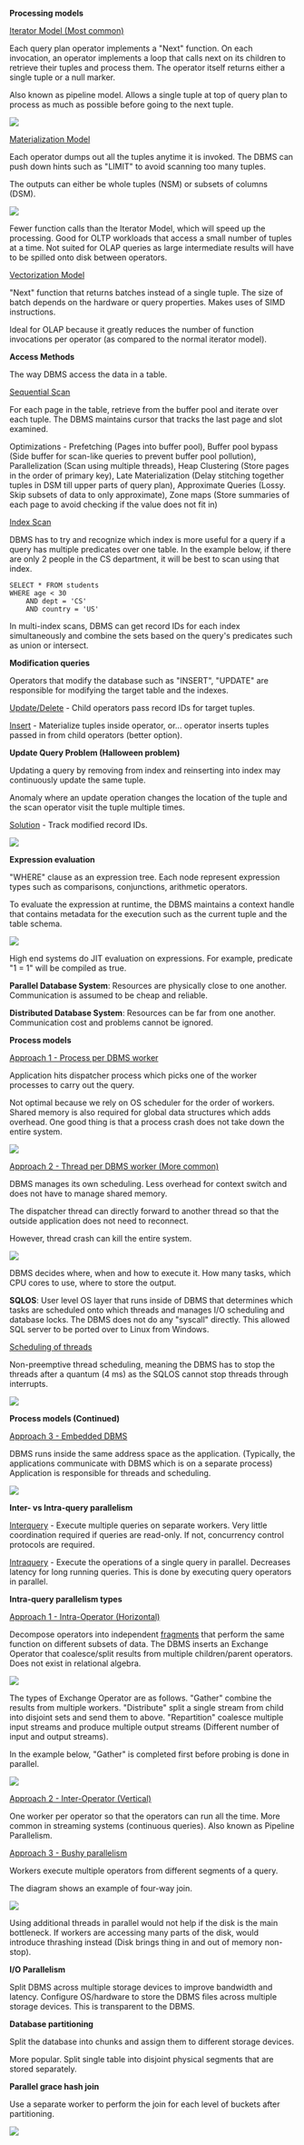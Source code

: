 **Processing models**

<ins>Iterator Model (Most common)</ins>

Each query plan operator implements a "Next" function. On each invocation, an operator implements a loop that calls next on its children to retrieve their tuples and process them. The operator itself returns either a single tuple or a null marker.

Also known as pipeline model. Allows a single tuple at top of query plan to process as much as possible before going to the next tuple.

![](images/Pasted%20image%2020221006130454.png)

<ins>Materialization Model</ins>

Each operator dumps out all the tuples anytime it is invoked. The DBMS can push down hints such as "LIMIT" to avoid scanning too many tuples.

The outputs can either be whole tuples (NSM) or subsets of columns (DSM).

![](images/Pasted%20image%2020221006131612.png)

Fewer function calls than the Iterator Model, which will speed up the processing. Good for OLTP workloads that access a small number of tuples at a time. Not suited for OLAP queries as large intermediate results will have to be spilled onto disk between operators.

<ins>Vectorization Model</ins>

"Next" function that returns batches instead of a single tuple. The size of batch depends on the hardware or query properties. Makes uses of SIMD instructions.

Ideal for OLAP because it greatly reduces the number of function invocations per operator (as compared to the normal iterator model).

**Access Methods**

The way DBMS access the data in a table.

<ins>Sequential Scan</ins>

For each page in the table, retrieve from the buffer pool and iterate over each tuple. The DBMS maintains cursor that tracks the last page and slot examined.

Optimizations - Prefetching (Pages into buffer pool), Buffer pool bypass (Side buffer for scan-like queries to prevent buffer pool pollution), Parallelization (Scan using multiple threads), Heap Clustering (Store pages in the order of primary key), Late Materialization (Delay stitching together tuples in DSM till upper parts of query plan), Approximate Queries (Lossy. Skip subsets of data to only approximate), Zone maps (Store summaries of each page to avoid checking if the value does not fit in)

<ins>Index Scan</ins>

DBMS has to try and recognize which index is more useful for a query if a query has multiple predicates over one table. In the example below, if there are only 2 people in the CS department, it will be best to scan using that index.

```
SELECT * FROM students
WHERE age < 30
	AND dept = 'CS'
	AND country = 'US'
```

In multi-index scans, DBMS can get record IDs for each index simultaneously and combine the sets based on the query's predicates such as union or intersect.

**Modification queries**

Operators that modify the database such as "INSERT", "UPDATE" are responsible for modifying the target table and the indexes.

<ins>Update/Delete</ins> - Child operators pass record IDs for target tuples.

<ins>Insert</ins> - Materialize tuples inside operator, or... operator inserts tuples passed in from child operators (better option).

**Update Query Problem (Halloween problem)**

Updating a query by removing from index and reinserting into index may continuously update the same tuple.

Anomaly where an update operation changes the location of the tuple and the scan operator visit the tuple multiple times.

<ins>Solution</ins> - Track modified record IDs.

![](images/Pasted%20image%2020221011164032.png)

**Expression evaluation**

"WHERE" clause as an expression tree. Each node represent expression types such as comparisons, conjunctions, arithmetic operators.

To evaluate the expression at runtime, the DBMS maintains a context handle that contains metadata for the execution such as the current tuple and the table schema.

![](images/Pasted%20image%2020221006141004.png)

High end systems do JIT evaluation on expressions. For example, predicate "1 = 1" will be compiled as true.

**Parallel Database System**: Resources are physically close to one another. Communication is assumed to be cheap and reliable.

**Distributed Database System**: Resources can be far from one another. Communication cost and problems cannot be ignored.

**Process models**

<ins>Approach 1 - Process per DBMS worker</ins>

Application hits dispatcher process which picks one of the worker processes to carry out the query.

Not optimal because we rely on OS scheduler for the order of workers. Shared memory is also required for global data structures which adds overhead. One good thing is that a process crash does not take down the entire system.

![](images/Pasted%20image%2020221025105046.png)

<ins>Approach 2 - Thread per DBMS worker (More common)</ins>

DBMS manages its own scheduling. Less overhead for context switch and does not have to manage shared memory.

The dispatcher thread can directly forward to another thread so that the outside application does not need to reconnect.

However, thread crash can kill the entire system.

![](images/Pasted%20image%2020221025105409.png)

DBMS decides where, when and how to execute it. How many tasks, which CPU cores to use, where to store the output.

**SQLOS**: User level OS layer that runs inside of DBMS that determines which tasks are scheduled onto which threads and manages I/O scheduling and database locks. The DBMS does not do any "syscall" directly. This allowed SQL server to be ported over to Linux from Windows.

<ins>Scheduling of threads</ins>

Non-preemptive thread scheduling, meaning the DBMS has to stop the threads after a quantum (4 ms) as the SQLOS cannot stop threads through interrupts.

![](images/Pasted%20image%2020221025110811.png)

**Process models (Continued)**

<ins>Approach 3 -  Embedded DBMS</ins>

DBMS runs inside the same address space as the application. (Typically, the applications communicate with DBMS which is on a separate process) Application is responsible for threads and scheduling.

![](images/Pasted%20image%2020221025111232.png)

**Inter- vs Intra-query parallelism**

<ins>Interquery</ins> - Execute multiple queries on separate workers. Very little coordination required if queries are read-only. If not, concurrency control protocols are required.

<ins>Intraquery</ins> - Execute the operations of a single query in parallel. Decreases latency for long running queries. This is done by executing query operators in parallel.

**Intra-query parallelism types**

<ins>Approach 1 - Intra-Operator (Horizontal)</ins>

Decompose operators into independent <ins>fragments</ins> that perform the same function on different subsets of data. The DBMS inserts an Exchange Operator that coalesce/split results from multiple children/parent operators. Does not exist in relational algebra.

![](images/Pasted%20image%2020221025113243.png)

The types of Exchange Operator are as follows. "Gather" combine the results from multiple workers. "Distribute" split a single stream from child into disjoint sets and send them to above. "Repartition" coalesce multiple input streams and produce multiple output streams (Different number of input and output streams).

In the example below, "Gather" is completed first before probing is done in parallel.

![](images/Pasted%20image%2020221025113919.png)

<ins>Approach 2 - Inter-Operator (Vertical)</ins>

One worker per operator so that the operators can run all the time. More common in streaming systems (continuous queries). Also known as Pipeline Parallelism.

<ins>Approach 3 - Bushy parallelism</ins>

Workers execute multiple operators from different segments of a query.

The diagram shows an example of four-way join.

![](images/Pasted%20image%2020221025114757.png)

Using additional threads in parallel would not help if the disk is the main bottleneck. If workers are accessing many parts of the disk, would introduce thrashing instead (Disk brings thing in and out of memory non-stop). 

**I/O Parallelism**

Split DBMS across multiple storage devices to improve bandwidth and latency. Configure OS/hardware to store the DBMS files across multiple storage devices. This is transparent to the DBMS.

**Database partitioning**

Split the database into chunks and assign them to different storage devices.

More popular. Split single table into disjoint physical segments that are stored separately.

**Parallel grace hash join**

Use a separate worker to perform the join for each level of buckets after partitioning.

![](images/Pasted%20image%2020221025112544.png)
